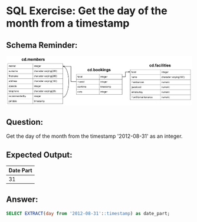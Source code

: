 # SQL Exercise: Get the day of the month from a timestamp

## Schema Reminder:

![Schema Diagram](../__resources/image.png)

## Question:

Get the day of the month from the timestamp '2012-08-31' as an integer.

## Expected Output:

| Date Part |
| --------- |
| 31        |

## Answer:

```sql
SELECT EXTRACT(day from '2012-08-31'::timestamp) as date_part;
```

